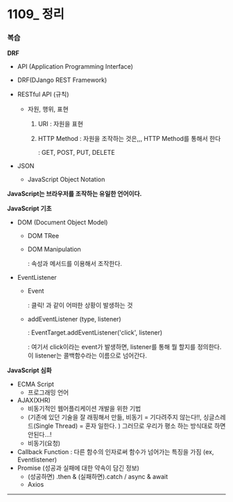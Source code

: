 # 1109_ 정리

### 복습

**DRF**

- API (Application Programming Interface)
  
- DRF(DJango REST Framework)
  
- RESTful API (규칙)

  - 자원, 행위, 표현

    1. URI : 자원을 표현

    2. HTTP Method : 자원을 조작하는 것은,,, HTTP Method를 통해서 한다

       : GET, POST, PUT, DELETE

- JSON

  - JavaScript Object Notation


**JavaScript는 브라우저를 조작하는 유일한 언어이다.**

**JavaScript 기초**

- DOM (Document Object Model)

  - DOM TRee

  - DOM Manipulation

    : 속성과 메서드를 이용해서 조작한다.

- EventListener

  - Event

    : 클릭! 과 같이 어떠한 상황이 발생하는 것

  - addEventListener (type, listener)

    : EventTarget.addEventListener('click', listener)

    : 여기서 click이라는 event가 발생하면, listener를 통해 뭘 할지를 정의한다.  이 listener는 콜백함수라는 이름으로 넘어간다.



**JavaScript 심화**

- ECMA Script
  - 프로그래밍 언어
- AJAX(XHR)
  - 비동기적인 웹어플리케이션 개발을 위한 기법 
  - (기존에 있던 기술을 잘 래핑해서 만듦, 비동기 = 기다려주지 않는다!!, 싱글스레드(Single Thread) = 혼자 일한다. ) 그러므로 우리가 평소 하는 방식대로 하면 안된다...!
  - 비동기(요청)
- Callback Function : 다른 함수의 인자로써 함수가 넘어가는 특징을 가짐 (ex, Eventlistener)
- Promise (성공과 실패에 대한 약속이 담긴 정보)
  - (성공하면) .then & (실패하면).catch / async & await
  - Axios



-------------------------------









